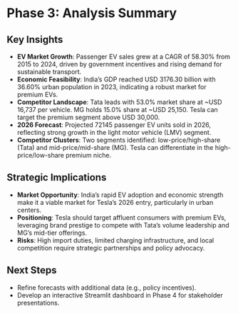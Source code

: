 # Phase 3: Analysis Summary

## Key Insights
- **EV Market Growth**: Passenger EV sales grew at a CAGR of 58.30% from 2015 to 2024, driven by government incentives and rising demand for sustainable transport.
- **Economic Feasibility**: India’s GDP reached USD 3176.30 billion with 36.60% urban population in 2023, indicating a robust market for premium EVs.
- **Competitor Landscape**: Tata leads with 53.0% market share at ~USD 16,737 per vehicle. MG holds 15.0% share at ~USD 25,150. Tesla can target the premium segment above USD 30,000.
- **2026 Forecast**: Projected 72145 passenger EV units sold in 2026, reflecting strong growth in the light motor vehicle (LMV) segment.
- **Competitor Clusters**: Two segments identified: low-price/high-share (Tata) and mid-price/mid-share (MG). Tesla can differentiate in the high-price/low-share premium niche.

## Strategic Implications
- **Market Opportunity**: India’s rapid EV adoption and economic strength make it a viable market for Tesla’s 2026 entry, particularly in urban centers.
- **Positioning**: Tesla should target affluent consumers with premium EVs, leveraging brand prestige to compete with Tata’s volume leadership and MG’s mid-tier offerings.
- **Risks**: High import duties, limited charging infrastructure, and local competition require strategic partnerships and policy advocacy.

## Next Steps
- Refine forecasts with additional data (e.g., policy incentives).
- Develop an interactive Streamlit dashboard in Phase 4 for stakeholder presentations.